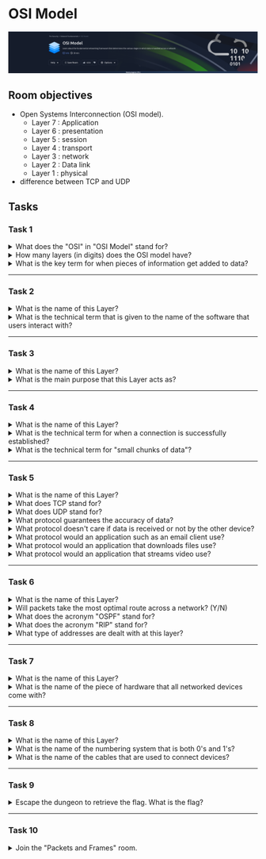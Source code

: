# OSI Model

![banner](imgs/OSI%20Model/roomBanner.png)

## Room objectives

- Open Systems Interconnection (OSI model).
  - Layer 7 : Application
  - Layer 6 : presentation
  - Layer 5 : session
  - Layer 4 : transport
  - Layer 3 : network
  - Layer 2 : Data link
  - Layer 1 : physical
- difference between TCP and UDP

## Tasks

### Task 1

<details>
<summary>
What does the "OSI" in "OSI Model" stand for?
</summary>

```
open system interconnection
```

</details>

<details>
<summary>
How many layers (in digits) does the OSI model have?
</summary>

```
7
```

</details>

<details>
<summary>
What is the key term for when pieces of information get added to data?
</summary>

```
Encapsulation
```

</details>

---

### Task 2

<details>
<summary>
What is the name of this Layer?
</summary>

```
application
```

</details>

<details>
<summary>
What is the technical term that is given to the name of the software that users interact with?
</summary>

```
graphical user interface
```

</details>

---

### Task 3

<details>
<summary>
What is the name of this Layer?
</summary>

```
presentation
```

</details>

<details>
<summary>
What is the main purpose that this Layer acts as?
</summary>

```
translator
```

</details>

---

### Task 4

<details>
<summary>
What is the name of this Layer?
</summary>

```
Session
```

</details>

<details>
<summary>
What is the technical term for when a connection is successfully established?
</summary>

```
Session
```

</details>

<details>
<summary>
What is the technical term for "small chunks of data"?
</summary>

```
packets
```

</details>

---

### Task 5

<details>
<summary>
What is the name of this Layer?
</summary>

```
transport
```

</details>

<details>
<summary>
What does TCP stand for?
</summary>

```
Transmission Control Protocol 
```

</details>

<details>
<summary>
What does UDP stand for?
</summary>

```
user datagram Protocol
```

</details>

<details>
<summary>
What protocol guarantees the accuracy of data?
</summary>

```
tcp
```

</details>

<details>
<summary>
What protocol doesn't care if data is received or not by the other device?
</summary>

```
udp
```

</details>

<details>
<summary>
What protocol would an application such as an email client use?
</summary>

```
tcp
```

</details>

<details>
<summary>
What protocol would an application that downloads files use?
</summary>

```
tcp
```

</details>

<details>
<summary>
What protocol would an application that streams video use?
</summary>

```
udp
```

</details>

---

### Task 6

<details>
<summary>
What is the name of this Layer?
</summary>

```
network
```

</details>

<details>
<summary>
Will packets take the most optimal route across a network? (Y/N)
</summary>

```
Y
```

</details>

<details>
<summary>
What does the acronym "OSPF" stand for?
</summary>

```
Open Shortest Path First
```

</details>

<details>
<summary>
What does the acronym "RIP" stand for?
</summary>

```
Routing Information Protocol
```

</details>

<details>
<summary>
What type of addresses are dealt with at this layer?
</summary>

```
IP addresses
```

</details>

---

### Task 7

<details>
<summary>
What is the name of this Layer?
</summary>

```
data link
```

</details>

<details>
<summary>
What is the name of the piece of hardware that all networked devices come with?
</summary>

```
Network Interface Card
```

</details>

---

### Task 8

<details>
<summary>
What is the name of this Layer?
</summary>

```
physical
```

</details>

<details>
<summary>
What is the name of the numbering system that is both 0's and 1's?
</summary>

```
Binary
```

</details>

<details>
<summary>
What is the name of the cables that are used to connect devices?
</summary>

```
ethernet cables
```

</details>

---

### Task 9

<details>
<summary>
Escape the dungeon to retrieve the flag. What is the flag?
</summary>

just escape the room by selecting OSI model with right order.

```
THM{OSI_DUNGEON_ESCAPED}
```

</details>

---

### Task 10

<details>
<summary>
Join the "Packets and Frames" room.
</summary>

```
No answer needed
```

</details>
